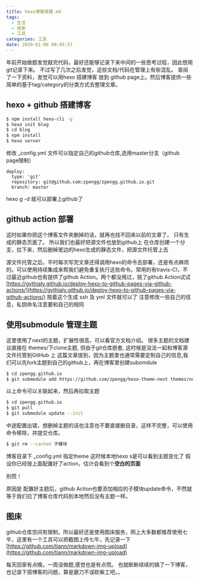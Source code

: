 ```yaml
---
title: hexo博客搭建.md
tags:
  - 生活
  - 效率
  - 工具
categories: 工具
date: 2020-01-06 00:45:57
---
```


年前开始做题发觉敲完代码，最好还能够记录下来中间的一些思考过程，因此想用git记录下来。
不过写了几次之后发觉，这些文档/代码在管理上有些混乱。
查阅了一下资料，发觉可以用hexo 搭建博客 放到 github page上。然后博客提供一些简单的基于tag/category的分类方式去整理文章。
## hexo + github 搭建博客
``` bash
$ npm install hexo-cli -g
$ hexo init blog
$ cd blog
$ npm install
$ hexo server
```
修改 \_config.yml 文件可以指定自己的github仓库,选用master分支（github page限制）
```
deploy:
  type: 'git'
  repository: git@github.com:zpengg/zpengg.github.io.git
  branch: master
```
hexo g -d 就可以部署上github了
## github action 部署
这时如果你把这个博客文件夹删掉的话，就再也找不回来以前的文章了。
只有生成的静态页面了。
所以我们也最好把源文件也放到github上
在仓库创建一个分支，拉下来，然后删掉里边的hexo生成的静态文件，把源文件托管上去

源文件托管之后。平时每次写完文章还得调用hexo的命令去部署，还是有点麻烦的。可以使用持续集成来帮我们避免重复执行这些命令。常用的有travis-CI，不过最近github也有提供了github Action。两个都没用过，挑了github Action试试
[https://gythialy.github.io/deploy-hexo-to-github-pages-via-github-actions/](https://gythialy.github.io/deploy-hexo-to-github-pages-via-github-actions/)
按着这个生成 ssh 及 yml 文件就可以了
注意修改一些自己的信息，私钥命名注意要和自己的相同
## 使用submodule 管理主题
这里使用了next的主题，扩展性很高，可以看官方文档介绍。
很多主题的文档建议直接在 themes/下clone主题, 但由于git仓库嵌套, 这时候是没法一起和博客源文件托管到GitHub 上
这篇文章提到，因为主题里也通常需要定制自己的信息,我们可以先fork主题到自己的github上，再在博客里创建subomdule

``` bash
$ cd zpengg.github.io
$ git submodule add https://github.com/zpengg/hexo-theme-next themes/next
```
以上命令可以关联起来，然后再拉取主题
``` bash
$ cd zpengg.github.io
$ git pull
$ git submodule update --init
```
中途配置出错，想删掉主题的话也注意也不要直接删目录，这样不完整，可以使用命令移除，并提交仓库。
``` bash
$ git rm --cached 子模块 
```
博客目录下 \_config.yml 指定theme
这时候本地hexo s是可以看到主题变化了
假设你已经按上面配置好了action，估计会看到个**空白的页面**

别慌！

原因是
配置好主题后，github Action也要添加相应的子模块update命令，不然就等于我们拉了博客仓库代码到本地然后没有主题一样。

## 图床
github仓库空间有限制，所以最好还是使用图床服务，网上大多数都推荐使用七牛，这里有一个工具可以把截图上传七牛，先记录一下  
[https://github.com/tiann/markdown-img-upload](https://github.com/tiann/markdown-img-upload)

每天回家有点晚，一周没做题,感觉也是有点慌。
也就断断续续的搞了一下博客，也记录下搭博客的问题，算是磨刀不误砍柴工吧。。
